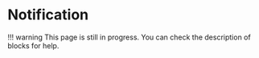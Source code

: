 # Notification

!!! warning
    This page is still in progress. You can check the description of blocks for help.
